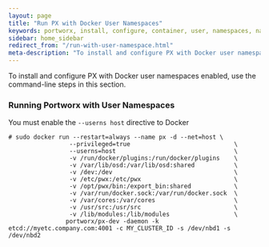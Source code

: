 ```yaml
---
layout: page
title: "Run PX with Docker User Namespaces"
keywords: portworx, install, configure, container, user, namespaces, namespace, security
sidebar: home_sidebar
redirect_from: "/run-with-user-namespace.html"
meta-description: "To install and configure PX with Docker user namespaces enabled, use the steps in this section. Find out more!"
---
```

To install and configure PX with Docker user namespaces enabled, use the command-line steps in this section.

### Running Portworx with User Namespaces

You must enable the `--userns host` directive to Docker

```
# sudo docker run --restart=always --name px -d --net=host \
                 --privileged=true                             \
                 --userns=host                                 \
                 -v /run/docker/plugins:/run/docker/plugins    \
                 -v /var/lib/osd:/var/lib/osd:shared           \
                 -v /dev:/dev                                  \
                 -v /etc/pwx:/etc/pwx                          \
                 -v /opt/pwx/bin:/export_bin:shared            \
                 -v /var/run/docker.sock:/var/run/docker.sock  \
                 -v /var/cores:/var/cores                      \
                 -v /usr/src:/usr/src                          \
                 -v /lib/modules:/lib/modules                  \
                portworx/px-dev -daemon -k etcd://myetc.company.com:4001 -c MY_CLUSTER_ID -s /dev/nbd1 -s /dev/nbd2
```
